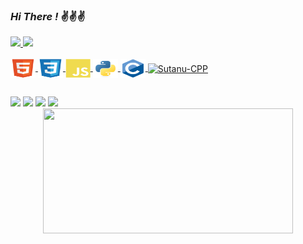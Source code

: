 ### <i>Hi There ! </i> ✌️✌️✌️

<div align="left">
  <a href="https://github.com/rohanrudra55">
  <img height="180em" src="https://github-readme-stats.vercel.app/api?username=Sutanu-IT&show_icons=true&theme=dracula&include_all_commits=true&count_private=true"/>
  <img height="180em" src="https://github-readme-stats.vercel.app/api/top-langs/?username=Sutanu-IT&layout=compact&langs_count=7&theme=dracula"/>
</div>
<div style="display: inline_block"><br>
  <img align="center" alt="Sutanu-HTML" height="30" width="40" src="https://raw.githubusercontent.com/devicons/devicon/master/icons/html5/html5-original.svg">
  <img align="center" alt="Sutanu-CSS" height="30" width="40" src="https://raw.githubusercontent.com/devicons/devicon/master/icons/css3/css3-original.svg">
  <img align="center" alt="Sutanu-Js" height="30" width="40" src="https://raw.githubusercontent.com/devicons/devicon/master/icons/javascript/javascript-plain.svg">
  <img align="center" alt="Sutanu-Python" height="30" width="40" src="https://raw.githubusercontent.com/devicons/devicon/master/icons/python/python-original.svg">
  <img align="center" alt="Sutanu-C" height="30" width="40" src="https://raw.githubusercontent.com/devicons/devicon/master/icons/c/c-original.svg">
<!--   <img align="center" alt="Sutanu-java" height="40" width="50" src="https://cdn.jsdelivr.net/gh/devicons/devicon/icons/java/java-original.svg"> -->
  <img align="center" alt="Sutanu-CPP" height="30" width="40" src="https://cdn.jsdelivr.net/gh/devicons/devicon/icons/cplusplus/cplusplus-original.svg">
<!--   <img align="center" alt="Sutanu-Photoshop" height="30" width="40" src="https://cdn.jsdelivr.net/gh/devicons/devicon/icons/photoshop/photoshop-plain.svg"> -->
</div>
  
  ##
 
<div> 
  <a href="https://www.linkedin.com/in/sutanu-chandra-404-not-found/" target="_blank"><img src="https://img.shields.io/badge/-LinkedIn-%230077B5?style=for-the-badge&logo=linkedin&logoColor=white" target="_blank"></a> 
  <a href="https://www.instagram.com/_s_u_t_a_n_u_/" target="_blank"><img src="https://img.shields.io/badge/-Instagram-%23E4405F?style=for-the-badge&logo=instagram&logoColor=white" target="_blank"></a>
<!--  <a href="https://discord.gg/rohanrudra55" target="_blank"><img src="https://img.shields.io/badge/Discord-7289DA?style=for-the-badge&logo=discord&logoColor=white" target="_blank"></a>  -->
   <a href="https://www.facebook.com/sutanu.chandra.5" target="_blank"><img src="https://img.shields.io/badge/-Facebook-%230077B5?style=for-the-badge&logo=facebook&logoColor=white" target="_blank"></a>
  <a href = "mailto:sutanuchandra2002@gmail.com"><img src="https://img.shields.io/badge/-Gmail-%23333?style=for-the-badge&logo=gmail&logoColor=white" target="_blank"></a>
 
  <div align="center">
<img width = "400" height = "200"src="https://media.giphy.com/media/i4MAH84pqe2m2aVojc/giphy.gif"></img>
</div>
 
</div>
